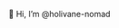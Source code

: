 👋 Hi, I’m @holivane-nomad

<!---
holivane-nomad/holivane-nomad is a ✨ special ✨ repository because its `README.md` (this file) appears on your GitHub profile.
You can click the Preview link to take a look at your changes.
--->
